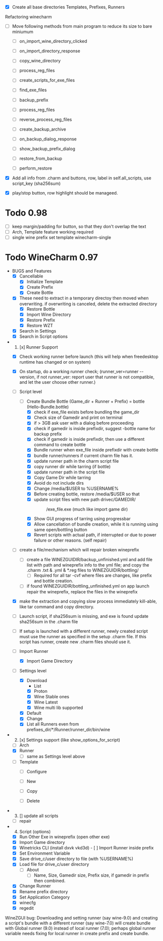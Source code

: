 - [x] Create all base directories Templates, Prefixes, Runners


Refactoring winecharm

- [ ] Move following methods from main program to reduce its size to bare miniumum
    - [ ] on_import_wine_directory_clicked
    - [ ] on_import_directory_response
    - [ ] copy_wine_directory
    - [ ] process_reg_files
    - [ ] create_scripts_for_exe_files
    - [ ] find_exe_files
    
    - [ ] backup_prefix
    - [ ] process_reg_files
    - [ ] reverse_process_reg_files
    - [ ] create_backup_archive
    - [ ] on_backup_dialog_response
    - [ ] show_backup_prefix_dialog
    - [ ] restore_from_backup
    - [ ] perform_restore
    
- [x] Add all info from .charm and buttons, row, label in self.all_scripts, use script_key (sha256sum)
- [x] play/stop button, row highlight should be manageed.


# Todo 0.98
- [ ] keep margin/padding for button, so that they don't overlap the text
- [ ] Arch, Template feature working required
- [ ] single wine prefix set template winecharm-single
 
 # Todo WineCharm 0.97
 - BUGS and Features
    - [x] Cancellable
        - [x] Initialize Template
        - [x] Create Prefix
        - [x] Create Bottle
    - [x] These need to extract in a temporary directoy then moved when overwriting. if overwriting is canceled, delete the extracted directory
        - [x] Restore Bottle
        - [x] Import Wine Directory
        - [x] Restore Prefix
        - [x] Restore WZT
    
    - [x] Search in Settings
    - [x] Search in Script options
    
 - 1. [x] Runner Support
     - [x] Check working runner before launch (this will help when freedesktop runtime has changed or on system)
     - [x] On startup, do a working runner check; 
           (runner_ver=runner --version, if not runner_ver: report user that runner is not compatible, and let the user choose other runner.)
     - [ ] Script level
        - [ ] Create Bundle Bottle (Game_dir + Runner + Prefix) = bottle (Hello-Bundle.bottle)
            - [x] check if exe_file exists before bundling  the game_dir
            - [x] Check size of Gamedir and print on terminal
            - [x] if > 3GB ask user with a dialog before proceeding
            - [x] check if gamedir is inside prefixdir, suggest -bottle name for backup prefix
            - [x] check if gamedir is inside prefixdir, then use a different command to create bottle
            - [x] Bundle runner when exe_file inside prefixdir with create bottle
            - [x] bundle runner/runners if current charm file has it.
            - [x] update runner path in the charm script file
            - [x] copy runner dir while tarring (if bottle)
            - [x] update runner path in the script file
            - [x] Copy Game Dir while tarring
            - [x] Avoid do not include dirs
            - [x] Change /media/$USER to %USERNAME%
            - [x] Before creating bottle, restore /media/$USER so that
            - [x] update script files with new path drivec/GAMEDIR/<dir>/exe_file.exe (much like import game dir)
            - [x] Show GUI progress of tarring using progressbar 
            - [x] Allow cancellation of bundle creation, while it is running using same open/bottling button
            - [x] Revert scripts with actual path, if interrupted or due to power failure or other reasons. (self repair)

    - [ ] create a file/mechanism which will repair broken wineprefix
        - [ ] create a file WINEZGUIDIR/backup_unfinished.yml and add file list with path and wineprefix info to the yml file; and copy the .charm .txt & .yml & *.reg files to WINEZGUIDIR/bottling/
            - [ ] Required for all tar -cvf where files are changes, like prefix and bottle creation.
        - [ ] if found WINEZGUIDIR/bottling_unfinished.yml on app launch repair the wineprefix, replace the files in the wineprefix

    - [x] make the extraction and copying slow process immediately kill-able, like tar command and copy directory. 
    - [ ] Launch script, if sha256sum is missing, and exe is found update sha256sum in the .charm file
    - [ ] If setup is launched with a different runner, newly created script must use the runner as specified in the setup .charm file. If this script has runner, create new .charm files should use it.
    - [ ] Import Runner

        - [x] Import Game Directory
     - [ ] Settings level
         - [x] Download
             - List
             - [x] Proton
             - [x] Wine Stable ones
             - [x] Wine Latest
             - [x] Wine multi lib supported
         - [x] Default
         - [x] Change
         - [x] List all Runners even from prefixes_dir/*/Runner/runner_dir/bin/wine

 - 2. [x] Settings support (like show_options_for_script)
     - [ ] Arch 
     - [x] Runner
         - [ ] same as Settings level above
     - [ ] Template
        - [ ] Configure
        - [ ] New
        - [ ] Copy
        - [ ] Delete


 - 3. [] update all scripts
     - [ ] repair 
     
- 4. Script (options)
    - [x] Run Other Exe in wineprefix  (open other exe)
    - [x] Import Game directory
    - [x] Winetricks CLI (install dxvk vkd3d)
          - [ ] Import Runner inside prefix
    - [x] Set Environment Variable
    - [x] Save drive_c/user directory to file (with %USERNAME%)
    - [x] Load file for drive_c/user directory
        - [ ] About
          - [ ] Name, Size, Gamedir size, Prefix size, if gamedir in prefix then combined.
    - [x] Change Runner
    - [x] Rename prefix directory
    - [x] Set Application Category
    - [x] winecfg
    - [x] regedit

WineZGUI bug: Downloading and setting runner (say wine-9.0) and creating a script's bundle with a different runner (say wine-7.0) will create bundle with Global runner (9.0) instead of local runner (7.0); perhaps global runner variable needs fixing for local runner in create prefix and create bundle.
